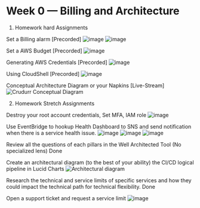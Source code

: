 # Week 0 — Billing and Architecture

1. Homework hard Assignments 

Set a Billing alarm [Precorded]
![image](https://user-images.githubusercontent.com/124447960/218282351-e4cb4bd0-b281-4468-bd61-29d9e8090147.png)
![image](https://user-images.githubusercontent.com/124447960/218282805-841b0157-1bea-457c-8a03-e062c8e46151.png)


Set a AWS Budget [Precorded]
![image](https://user-images.githubusercontent.com/124447960/218282372-e3ce78ce-3d0c-4c70-8e66-f0247dd8469f.png)

Generating AWS Credentials [Precorded]
![image](https://user-images.githubusercontent.com/124447960/218282380-d591956c-d262-4047-b593-6d929e93a6ab.png)

Using CloudShell [Precorded]
![image](https://user-images.githubusercontent.com/124447960/218282591-66e37f2b-e1ab-479f-aada-3ddc6ae05594.png)


Conceptual Architecture Diagram or your Napkins [Live-Stream]
![Crudurr Conceptual Diagram](https://user-images.githubusercontent.com/124447960/218282282-d08a8c1c-92f4-4ec0-b739-d3ded9e68f4e.png)

2. Homework Stretch Assignments 


Destroy your root account credentials, Set MFA, IAM role
![image](https://user-images.githubusercontent.com/124447960/218282389-7b0ca34d-b112-4c84-baad-c664d5b7bcc0.png)

Use EventBridge to hookup Health Dashboard to SNS and send notification when there is a service health issue.
![image](https://user-images.githubusercontent.com/124447960/218282405-f50f17b2-66b5-4aae-a25f-bc9fc56af47b.png)
![image](https://user-images.githubusercontent.com/124447960/218282414-6f0e404b-bcf3-468d-9a89-75b6cb5171ee.png)
![image](https://user-images.githubusercontent.com/124447960/218282439-80790d1b-7a77-43d3-a819-b180877c1acf.png)


Review all the questions of each pillars in the Well Architected Tool (No specialized lens)
Done

Create an architectural diagram (to the best of your ability) the CI/CD logical pipeline in Lucid Charts
![Architectural diagram](https://user-images.githubusercontent.com/124447960/218282281-bfffcbe9-6b81-4414-a073-67298238c0c4.png)

Research the technical and service limits of specific services and how they could impact the technical path for technical flexibility. 
Done

Open a support ticket and request a service limit
![image](https://user-images.githubusercontent.com/124447960/218282460-3475a914-e688-4c30-9e3d-f3f8532fcbc9.png)
